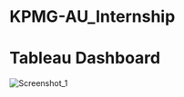# KPMG-AU_Internship
# Tableau Dashboard

![Screenshot_1](https://github.com/flamedoto/KPMG-AU_Internship/assets/71014096/09ef158a-f7be-4ee4-b190-c86e3e861c67)
